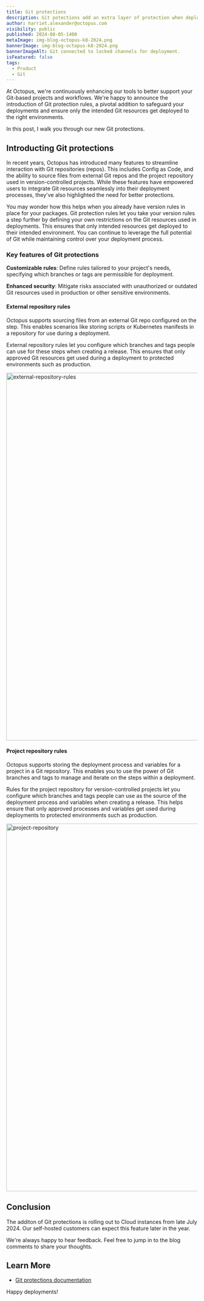 ```yaml
---
title: Git protections 
description: Git potections add an extra layer of protection when deploying your code. They make sure the right resources get deployed to the right environments.
author: harriet.alexander@octopus.com
visibility: public
published: 2024-08-05-1400
metaImage: img-blog-octopus-k8-2024.png
bannerImage: img-blog-octopus-k8-2024.png
bannerImageAlt: Git connected to locked channels for deployment.
isFeatured: false
tags: 
  - Product
  - Git
---
```


At Octopus, we're continuously enhancing our tools to better support your Git-based projects and workflows. We're happy to announce the introduction of Git protection rules, a pivotal addition to safeguard your deployments and ensure only the intended Git resources get deployed to the right environments. 

In this post, I walk you through our new Git protections.

## Introducting Git protections

In recent years, Octopus has introduced many features to streamline interaction with Git repositories (repos). This includes Config as Code, and the ability to source files from external Git repos and the project repository used in version-controlled projects. While these features have empowered users to integrate Git resources seamlessly into their deployment processes, they've also highlighted the need for better protections. 

You may wonder how this helps when you already have version rules in place for your packages. Git protection rules let you take your version rules a step further by defining your own restrictions on the Git resources used in deployments. This ensures that only intended resources get deployed to their intended environment. You can continue to leverage the full potential of Git while maintaining control over your deployment process.  

### Key features of Git protections

**Customizable rules**: Define rules tailored to your project's needs, specifying which branches or tags are permissible for deployment.

**Enhanced security**: Mitigate risks associated with unauthorized or outdated Git resources used in production or other sensitive environments.

#### External repository rules

Octopus supports sourcing files from an external Git repo configured on the step. This enables scenarios like storing scripts or Kubernetes manifests in a repository for use during a deployment.

External repository rules let you configure which branches and tags people can use for these steps when creating a release. This ensures that only approved Git resources get used during a deployment to protected environments such as production.

<img width="968" alt="external-repository-rules" src="https://github.com/user-attachments/assets/eabf2b8b-6620-4bd5-862c-70b9089d9839">

#### Project repository rules 

Octopus supports storing the deployment process and variables for a project in a Git repository. This enables you to use the power of Git branches and tags to manage and iterate on the steps within a deployment. 

Rules for the project repository for version-controlled projects let you configure which branches and tags people can use as the source of the deployment process and variables when creating a release. This helps ensure that only approved processes and variables get used during deployments to protected environments such as production.

<img width="968" alt="project-repository" src="https://github.com/user-attachments/assets/d179bf11-b015-488e-8f26-6dc8a79309f0">

## Conclusion

The additon of Git protections is rolling out to Cloud instances from late July 2024. Our self-hosted customers can expect this feature later in the year.

We're always happy to hear feedback. Feel free to jump in to the blog comments to share your thoughts.

## Learn More

- [Git protections documentation](https://octopus.com/docs/releases/channels#git-protection-rules)

Happy deployments!